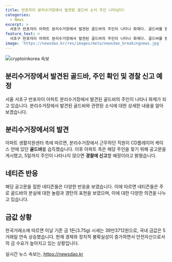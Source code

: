 ```yaml
---
title: 반포자이 분리수거장에서 발견된 골드바 소식 주인 나타났다!
categories:
  - News
excerpt: >
  서초구 반포자이 아파트 분리수거장에서 발견된 골드바의 주인이 나타나 화제다. 골드바를 발견한 직원은 CD플레이어 케이스 안에서 찾았으며, 주인을 찾지 못할 경우 경찰에 신고할 예정이라고 밝혀졌다. 이에 금값 상승과 안전자산 수요가 높아지는 상황에서 골드바 발견 사건으로 인해 주변 이야기가 확산되고 있다.
feature_text: >
  서초구 반포자이 아파트 분리수거장에서 발견된 골드바의 주인이 나타나 화제다. 골드바를 발견한 직원은 CD플레이어 케이스 안에서 찾았으며, 주인을 찾지 못할 경우 경찰에 신고할 예정이라고 밝혀졌다. 이에 금값 상승과 안전자산 수요가 높아지는 상황에서 골드바 발견 사건으로 인해 주변 이야기가 확산되고 있다.
image: 'https://newsdao.kr/res/images/meta/newsdao_breakingnews.jpg'
---
```


<p><img src="https://newsdao.kr/res/images/meta/newsdao_breakingnews.jpg" alt="cryptoinkorea 속보" /></p>

<h2 data-ke-size="size26">분리수거장에서 발견된 골드바, 주인 확인 및 경찰 신고 예정</h2>

<p data-ke-size="size16">서울 서초구 반포자이 아파트 분리수거장에서 발견된 골드바의 주인이 나타나 화제가 되고 있습니다. 분리수거장에서 발견된 골드바와 관련된 소식에 대한 상세한 내용을 알아보겠습니다.</p>

<h2 data-ke-size="size23">분리수거장에서의 발견</h2>

<p data-ke-size="size16">아파트 생활지원센터 측에 따르면, 분리수거장에서 근무하던 직원이 CD플레이어 케이스 안에 있던 <b>골드바</b>를 습득했습니다. 이후 아파트 측은 해당 주인을 찾기 위해 공고문을 게시했고, 5일까지 주인이 나타나지 않으면 <b>경찰에 신고</b>할 예정이라고 밝혔습니다.</p>

<h2 data-ke-size="size23">네티즌 반응</h2>

<p data-ke-size="size16">해당 공고문을 접한 네티즌들은 다양한 반응을 보였습니다. 이에 따르면 네티즌들은 주로 골드바의 분실에 대한 놀람과 경탄의 표현을 보였으며, 이에 대한 다양한 의견을 나누고 있습니다.</p>

<h2 data-ke-size="size23">금값 상황</h2>

<p data-ke-size="size16">한국거래소에 따르면 이날 기준 금 1돈(3.75g) 시세는 39만3712원으로, 국내 금값은 5거래일 연속 상승했습니다. 현재 경제와 정치적 불확실성이 증가하면서 안전자산으로서의 금 수요가 높아지고 있는 상황입니다.</p>
실시간 뉴스 속보는, <a href="https://newsdao.kr" rel="dofollow">https://newsdao.kr</a>


